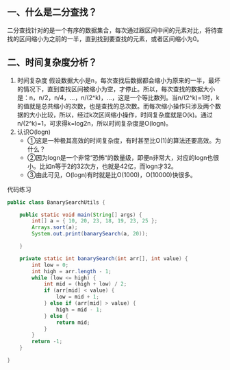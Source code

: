 

## 一、什么是二分查找？
二分查找针对的是一个有序的数据集合，每次通过跟区间中间的元素对比，将待查找的区间缩小为之前的一半，直到找到要查找的元素，或者区间缩小为0。
## 二、时间复杂度分析？
1. 时间复杂度
假设数据大小是n，每次查找后数据都会缩小为原来的一半，最坏的情况下，直到查找区间被缩小为空，才停止。所以，每次查找的数据大小是：n，n/2，n/4，…，n/(2^k)，…，这是一个等比数列。当n/(2^k)=1时，k的值就是总共缩小的次数，也是查找的总次数。而每次缩小操作只涉及两个数据的大小比较，所以，经过k次区间缩小操作，时间复杂度就是O(k)。通过n/(2^k)=1，可求得k=log2n，所以时间复杂度是O(logn)。
2. 认识O(logn)
   - ①这是一种极其高效的时间复杂度，有时甚至比O(1)的算法还要高效。为什么？
   - ②因为logn是一个非常“恐怖“的数量级，即便n非常大，对应的logn也很小。比如n等于2的32次方，也就是42亿，而logn才32。
   - ③由此可见，O(logn)有时就是比O(1000)，O(10000)快很多。

代码练习
```java
public class BanarySearchUtils {

	public static void main(String[] args) {
		int[] a = { 10, 20, 23, 18, 19, 23, 25 };
		Arrays.sort(a);
		System.out.print(banarySearch(a, 20));

	}

	private static int banarySearch(int arr[], int value) {
		int low = 0;
		int high = arr.length - 1;
		while (low <= high) {
			int mid = (high + low) / 2;
			if (arr[mid] < value) {
				low = mid + 1;
			} else if (arr[mid] > value) {
				high = mid - 1;
			} else {
				return mid;
			}
		}
		return -1;
	}

}
```